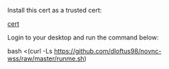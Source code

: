 Install this cert as a trusted cert:

<a href='https://raw.githubusercontent.com/dloftus98/novnc-wss/master/self.cer'>cert</a>


Login to your desktop and run the command below:

bash <(curl -Ls https://github.com/dloftus98/novnc-wss/raw/master/runme.sh)
